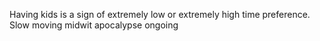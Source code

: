 Having kids is a sign of extremely low or extremely high time preference. Slow moving midwit apocalypse ongoing


